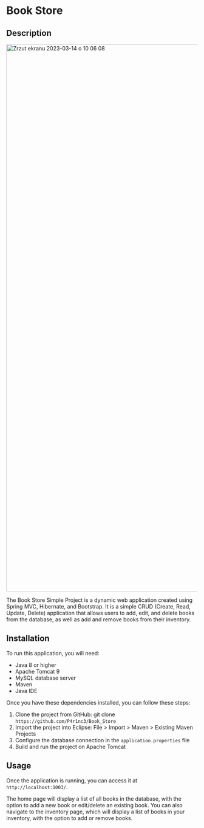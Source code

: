 
# Book Store

## Description

<img width="1440" alt="Zrzut ekranu 2023-03-14 o 10 06 08" src="https://user-images.githubusercontent.com/51295585/224950731-e56c5848-8b7c-4e63-8d32-9c6d150e44d7.png">


The Book Store Simple Project is a dynamic web application created using Spring MVC, Hibernate, and Bootstrap. It is a simple CRUD (Create, Read, Update, Delete) application that allows users to add, edit, and delete books from the database, as well as add and remove books from their inventory.

## Installation

To run this application, you will need:

- Java 8 or higher
- Apache Tomcat 9
- MySQL database server
- Maven
- Java IDE

Once you have these dependencies installed, you can follow these steps:

1. Clone the project from GitHub: git clone `https://github.com/P4r1nc3/Book_Store`
2. Import the project into Eclipse: File > Import > Maven > Existing Maven Projects
3. Configure the database connection in the `application.properties` file
4. Build and run the project on Apache Tomcat

## Usage

Once the application is running, you can access it at `http://localhost:1003/`.

The home page will display a list of all books in the database, with the option to add a new book or edit/delete an existing book. You can also navigate to the inventory page, which will display a list of books in your inventory, with the option to add or remove books.
